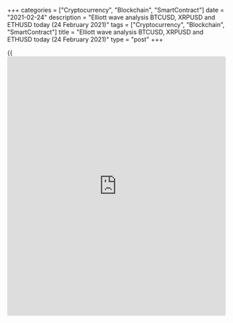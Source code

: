 +++
categories = ["Cryptocurrency", "Blockchain", "SmartContract"]
date = "2021-02-24"
description = "Elliott wave analysis BTCUSD, XRPUSD and ETHUSD today (24 February 2021)"
tags = ["Cryptocurrency", "Blockchain", "SmartContract"]
title = "Elliott wave analysis BTCUSD, XRPUSD and ETHUSD today (24 February 2021)"
type = "post"
+++

{{<iframe id="large-banner" src="https://www.bounty.group/#slide=2.0" width="100%" height="600" scrolling="no" style="border: 0px solid rgb(216, 221, 230); border-radius: 3px;">}}

2021-02-24

2021-02-24

Short-term forecast for BTCUSD, XRPUSD and ETHUSD 24.02.2021Roman Onegin

I welcome my readers!

I have prepared a short-term cryptocurrency forecast based on Elliott
wave analysis of Bitcoin, Ripple, and Ethereum. I offer entry signals to
trade each cryptocurrency.

Bitcoin and Ethereum should be forming bearish double zigzags over the
next few days.

The article covers the following subjects:

## Elliott wave Bitcoin analysis

The BTCUSD market is forming an uptrend as an impulse. The [daily](https://www.fintecher.org/2020/03/03/forex-trading-daily-strategy/) chart
displays the middle leg of this impulse, wave 3, which looks complete.
The price is now declining in corrective wave 4, which could end as a
double zigzag [W]-[X]-[Y]. The sub-wave [W] has finished, so the market
should be soon rising in the linking wave [X] to a level of 54950.00. It
is relevant to enter long positions in the current situation.

### Trading plan for [BTCUSD][1] today:

Buy 50271.50, TP 54950.00

* * *

## Elliott wave Ripple analysis

After the upward linking wave (X) finished, the Ripple market has
started a new corrective pattern. There is forming a bearish zigzag,
where impulse [A] and a long correction [B] have finished. Wave [B] is a
triple zigzag (w)-(x)-(y)-(xx)-(z). The market is now declining in an
impulse. The sub-waves (1)-(2)-(3) have been formed, and a short
corrective wave (4) should soon end, followed by impulse 5. The target
for sell trades will be the previous low at 0.333, made by wave [A].

### Trading plan for [XRPUSD][2] today:

Sell 0.491, TP 0.333

* * *

## Elliott wave Ethereum analysis

The ETHUSD market situation is similar to the Bitcoin. The large impulse
wave C ended. Next, the market has started declining in a corrective
wave, which is likely to complete as a double zigzag [W]-[X]-[Y]. The
first part of this double zigzag, sub-wave [W], has finished. Therefore,
the Ethereum price should be rising in the linking wave [X] to the
previous high made by the (b) correction, level 1970.00.

### Trading plan for [ETHUSD][3] **** today:

Buy 1622.60, TP 1970.00

* * *

P.S. Did you like my article? Share it in social networks: it will be
the best “thank you" :)

Ask me questions and comment below. I’ll be glad to answer your
questions and give necessary explanations.

 **Useful links:**

  * I recommend trying to trade with a reliable broker [here][4]. The system allows you to trade by yourself or copy successful traders from all across the globe.
  * Use my promo-code BLOG for getting deposit bonus 50% on LiteForex platform. Just enter this code in the appropriate field while [depositing][5] your trading account.
  * Telegram chat for traders: <t.me/liteforexengchat>. We are sharing the signals and trading experience
  * Telegram channel with high-quality analytics, Forex reviews, training articles, and other useful things for traders <t.me/liteforex>



## Price chart of BTCUSD in real time mode

The content of this article reflects the author’s opinion and does not
necessarily reflect the official position of LiteForex. The material
published on this page is provided for informational purposes only and
should not be considered as the provision of investment advice for the
purposes of Directive 2004/39/EC.

Rate this article:

{{value}}

( {{count}} {{title}} )

   1. my.liteforex.com/trading/chart?symbol=BTCUSD
   2. my.liteforex.com/trading/chart?symbol=XRPUSD
   3. my.liteforex.com/trading/chart?symbol=ETHUSD
   4. my.liteforex.com/?category=analysts-opinions&slug=short-term-forecast-for-[BTC](https://www.playgroundfx.com/blog/who-is-the-creator-of-bitcoin/)usd-xrpusd-and-ethusd-24022021&openPopup=%2Fregistration%2Fpopup&utm_source=blog&utm_medium=article&utm_campaign=bonus
   5. my.liteforex.com/deposit/?category=analysts-opinions&slug=short-term-forecast-for-[BTC](https://www.playgroundfx.com/blog/who-is-the-creator-of-bitcoin/)usd-xrpusd-and-ethusd-24022021&promo_code=BLOG&utm_source=blog&utm_medium=article&utm_campaign=bonus